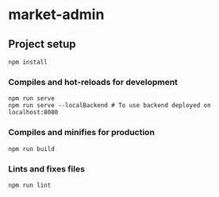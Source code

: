 # market-admin

## Project setup
```
npm install
```

### Compiles and hot-reloads for development
```
npm run serve
npm run serve --localBackend # To use backend deployed on localhost:8080
```

### Compiles and minifies for production
```
npm run build
```

### Lints and fixes files
```
npm run lint
```
